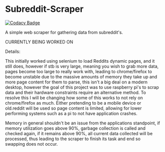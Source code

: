 # Subreddit-Scraper

[![Codacy Badge](https://api.codacy.com/project/badge/Grade/a2524ee0197c4c3e8377e8f01c3c4fde)](https://app.codacy.com/gh/Xenios91/Subreddit-Scraper?utm_source=github.com&utm_medium=referral&utm_content=Xenios91/Subreddit-Scraper&utm_campaign=Badge_Grade)

A simple web scraper for gathering data from subreddit's.

CURRENTLY BEING WORKED ON

Details:

This initially worked using selenium to load Reddits dynamic pages, and it still does, however if stb is very large, meaning you wish to grab more data, pages become too large to really work with, leading to chrome/firefox to become unstable due to the massive amounts of memory they take up and more page content for them to parse, this isn't a big deal on a modern desktop, however the goal of this project was to use raspberry pi's to scrap data and their hardware constraints require an alternative method. To resolve this I will be changing how some of this works to not rely on chrome/firefox as much. Either pretending to be a mobile device or old.reddit will be used so page content is limited, allowing for lower performing systems such as a pi to not have application crashes.

Memory in general shouldn't be an issue from the applications standpoint, if memory utilization goes above 90%, garbage collection is called and checked again, if it remains above 90%, all current data collected will be processed, thus leading to the scraper to finish its task and end so swapping does not occur.

